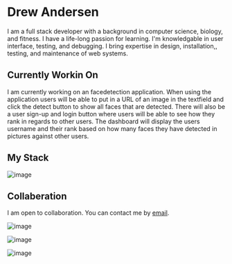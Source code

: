 # Drew Andersen
I am a full stack developer with a background in computer science, biology, and fitness. I have a life-long passion for learning. I'm knowledgable in user interface, testing, and debugging. I bring expertise in design, installation,, testing, and maintenance of web systems.

## Currently Workin On
I am currently working on an facedetection application. When using the application users will be able to put in a URL of an image in the textfield and click the detect button to show all faces that are detected. There will also be a user sign-up and login button where users will be able to see how they rank in regards to other users. The dashboard will display the users username and their rank based on how many faces they have detected in pictures against other users.

## My Stack
![image](https://camo.githubusercontent.com/85c563a500551ff740f484d793bf8bb3dfa440982bda2b9473bfdeed5885dfc5/68747470733a2f2f63646e2e6a7364656c6976722e6e65742f67682f64657669636f6e732f64657669636f6e406c61746573742f69636f6e732f68746d6c352f68746d6c352d706c61696e2d776f72646d61726b2e737667)


## Collaberation
I am open to collaboration. You can contact me by <a href="mailto:andrewtandersen@gmail.com">email</a>.

![image](https://github.com/user-attachments/assets/7bcc0658-6727-40a5-95a3-4e92b7397b02)

![image](https://github.com/user-attachments/assets/8df6edba-35d2-4dd5-817d-0617aa26e463)

![image](https://github-readme-stats.vercel.app/api/top-langs/?username=drew-andersen&theme=vue-dark&show_icons=true&hide_border=true&layout=compact)


<!--
**Drew-Andersen/Drew-Andersen** is a ✨ _special_ ✨ repository because its `README.md` (this file) appears on your GitHub profile.

Here are some ideas to get you started:

- 🌱 I’m currently learning ...
- 💬 Ask me about ...
- 📫 How to reach me: ...
- ⚡ Fun fact: ...
-->
